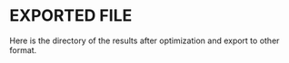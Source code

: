 # EXPORTED FILE

Here is the directory of the results after optimization and 
export to other format.